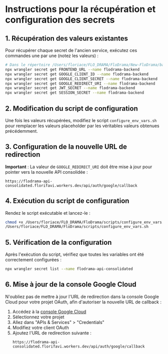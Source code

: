 # Instructions pour la récupération et configuration des secrets

## 1. Récupération des valeurs existantes

Pour récupérer chaque secret de l'ancien service, exécutez ces commandes une par une (notez les valeurs) :

```bash
# Dans le répertoire /Users/floriace/FLO_DRAMA/FloDrama/New-FloDrama/backend/auth
npx wrangler secret get FRONTEND_URL --name flodrama-backend
npx wrangler secret get GOOGLE_CLIENT_ID --name flodrama-backend
npx wrangler secret get GOOGLE_CLIENT_SECRET --name flodrama-backend
npx wrangler secret get GOOGLE_REDIRECT_URI --name flodrama-backend
npx wrangler secret get JWT_SECRET --name flodrama-backend
npx wrangler secret get SESSION_SECRET --name flodrama-backend
```

## 2. Modification du script de configuration

Une fois les valeurs récupérées, modifiez le script `configure_env_vars.sh` pour remplacer les valeurs placeholder par les véritables valeurs obtenues précédemment.

## 3. Configuration de la nouvelle URL de redirection

**Important** : La valeur de `GOOGLE_REDIRECT_URI` doit être mise à jour pour pointer vers la nouvelle API consolidée :

```
https://flodrama-api-consolidated.florifavi.workers.dev/api/auth/google/callback
```

## 4. Exécution du script de configuration

Rendez le script exécutable et lancez-le :

```bash
chmod +x /Users/floriace/FLO_DRAMA/FloDrama/scripts/configure_env_vars.sh
/Users/floriace/FLO_DRAMA/FloDrama/scripts/configure_env_vars.sh
```

## 5. Vérification de la configuration

Après l'exécution du script, vérifiez que toutes les variables ont été correctement configurées :

```bash
npx wrangler secret list --name flodrama-api-consolidated
```

## 6. Mise à jour de la console Google Cloud

N'oubliez pas de mettre à jour l'URL de redirection dans la console Google Cloud pour votre projet OAuth, afin d'autoriser la nouvelle URL de callback :

1. Accédez à la [console Google Cloud](https://console.cloud.google.com/)
2. Sélectionnez votre projet
3. Allez dans "APIs & Services" > "Credentials"
4. Modifiez votre client OAuth
5. Ajoutez l'URL de redirection suivante :
   ```
   https://flodrama-api-consolidated.florifavi.workers.dev/api/auth/google/callback
   ```
